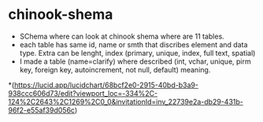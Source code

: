 # chinook-shema
* SChema where can look at chinook shema where are 11 tables. 
* each table has same id, name or smth that discribes element and data type. Extra can be lenght, index (primary, unique, index, full text, spatial)
* I made a table (name=clarify) where described (int, vchar, unique, pirm key, foreign key, autoincrement, not null, default) meaning.

*(https://lucid.app/lucidchart/68bcf2e0-2915-40bd-b3a9-938ccc606d73/edit?viewport_loc=-334%2C-124%2C2643%2C1269%2C0_0&invitationId=inv_22739e2a-db29-431b-96f2-e55af39d056c)
